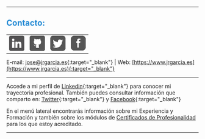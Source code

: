 
<hr size="5px" color="#268BD4" />

<p><h2><span style="color:#268BD4">Contacto:</span></h2></p>



<table border="0" width="95%" height="auto"><tr>
<td><center><a tittle="LinkedIn" href="https://www.linkedin.com/in/joseramongg" target="_blank"><img src="linkedin.png"></a></center></td>
<td><center><a tittle="Github" href="https://github.com/joseramongg" target="_blank"><img src="github.png"></a></center></td>
<td><center><a tittle="Twitter" href="https://twitter.com/joseramongg" target="_blank"><img src="twitter.png"></a></center></td>
<td><center><a tittle="Facebook" href="https://www.facebook.com/joseramon.garcia.3382" target="_blank"><img src="facebook.png"></a></center></td>
</tr></table>

E-mail: [jose@jrgarcia.es](mailto:jose@jrgarcia.es){:target="_blank"} | Web: [https://www.jrgarcia.es](https://www.jrgarcia.es){:target="_blank"}  

<hr size="5px" color="#268BD4" />

Accede a mi perfil de [Linkedin](https://www.linkedin.com/in/joseramongg){:target="_blank"} para conocer mi trayectoria profesional. También puedes consultar información que comparto en: [Twitter](https://twitter.com/joseramongg){:target="_blank"} y [Facebook](https://www.facebook.com/joseramon.garcia.3382/){:target="_blank"}  

En el menú lateral encontrarás información sobre mi Experiencia y Formación y también sobre los módulos de [Certificados de Profesionalidad](docencia.md) para los que estoy acreditado.  

<hr size="5px" color="#268BD4" />

